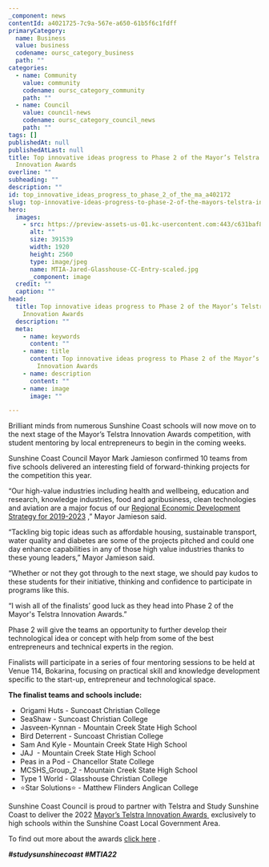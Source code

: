 ```yaml
---
_component: news
contentId: a4021725-7c9a-567e-a650-61b5f6c1fdff
primaryCategory:
  name: Business
  value: business
  codename: oursc_category_business
  path: ""
categories:
  - name: Community
    value: community
    codename: oursc_category_community
    path: ""
  - name: Council
    value: council-news
    codename: oursc_category_council_news
    path: ""
tags: []
publishedAt: null
publishedAtLast: null
title: Top innovative ideas progress to Phase 2 of the Mayor’s Telstra
  Innovation Awards
overline: ""
subheading: ""
description: ""
id: top_innovative_ideas_progress_to_phase_2_of_the_ma_a402172
slug: top-innovative-ideas-progress-to-phase-2-of-the-mayors-telstra-innovation-awards
hero:
  images:
    - src: https://preview-assets-us-01.kc-usercontent.com:443/c631baf8-1b46-001f-580c-d0001b68b4a8/5db6c150-4833-4cc0-9b27-104d47e935fa/MTIA-Jared-Glasshouse-CC-Entry-scaled.jpg
      alt: ""
      size: 391539
      width: 1920
      height: 2560
      type: image/jpeg
      name: MTIA-Jared-Glasshouse-CC-Entry-scaled.jpg
      _component: image
  credit: ""
  caption: ""
head:
  title: Top innovative ideas progress to Phase 2 of the Mayor’s Telstra
    Innovation Awards
  description: ""
  meta:
    - name: keywords
      content: ""
    - name: title
      content: Top innovative ideas progress to Phase 2 of the Mayor’s Telstra
        Innovation Awards
    - name: description
      content: ""
    - name: image
      image: ""

---
```

Brilliant minds from numerous Sunshine Coast schools will now move on to the next stage of the Mayor’s Telstra Innovation Awards competition, with student mentoring by local entrepreneurs to begin in the coming weeks.

Sunshine Coast Council Mayor Mark Jamieson confirmed 10 teams from five schools delivered an interesting field of forward-thinking projects for the competition this year.

“Our high-value industries including health and wellbeing, education and research, knowledge industries, food and agribusiness, clean technologies and aviation are a major focus of our [Regional Economic Development Strategy for 2019-2023](https://www.sunshinecoast.qld.gov.au/Council/Planning-and-Projects/Regional-Strategies/Regional-Economic-Development-Strategy-2013-to-2033)
,” Mayor Jamieson said.

“Tackling big topic ideas such as affordable housing, sustainable transport, water quality and diabetes are some of the projects pitched and could one day enhance capabilities in any of those high value industries thanks to these young leaders,” Mayor Jamieson said.

“Whether or not they got through to the next stage, we should pay kudos to these students for their initiative, thinking and confidence to participate in programs like this.

“I wish all of the finalists’ good luck as they head into Phase 2 of the Mayor's Telstra Innovation Awards.”

Phase 2 will give the teams an opportunity to further develop their technological idea or concept with help from some of the best entrepreneurs and technical experts in the region.

Finalists will participate in a series of four mentoring sessions to be held at Venue 114, Bokarina, focusing on practical skill and knowledge development specific to the start-up, entrepreneur and technological space.

**The finalist teams and schools include:**

*   Origami Huts - Suncoast Christian College        
*   SeaShaw - Suncoast Christian College                
*   Jasveen-Kynnan - Mountain Creek State High School  
*   Bird Deterrent - Suncoast Christian College       
*   Sam And Kyle - Mountain Creek State High School      
*   JAJ  - Mountain Creek State High School           
*   Peas in a Pod - Chancellor State College           
*   MCSHS\_Group\_2 - Mountain Creek State High School
*   Type 1 World - Glasshouse Christian College    
*   ⭐️Star Solutions⭐️ - Matthew Flinders Anglican College         

Sunshine Coast Council is proud to partner with Telstra and Study Sunshine Coast to deliver the 2022 [Mayor’s Telstra Innovation Awards ](https://www.studysunshinecoast.com.au/innovationawards/)
&#x20;exclusively to high schools within the Sunshine Coast Local Government Area.

To find out more about the awards [click here](https://www.studysunshinecoast.com.au/innovationawards/)
.

***#studysunshinecoast #MTIA22***
